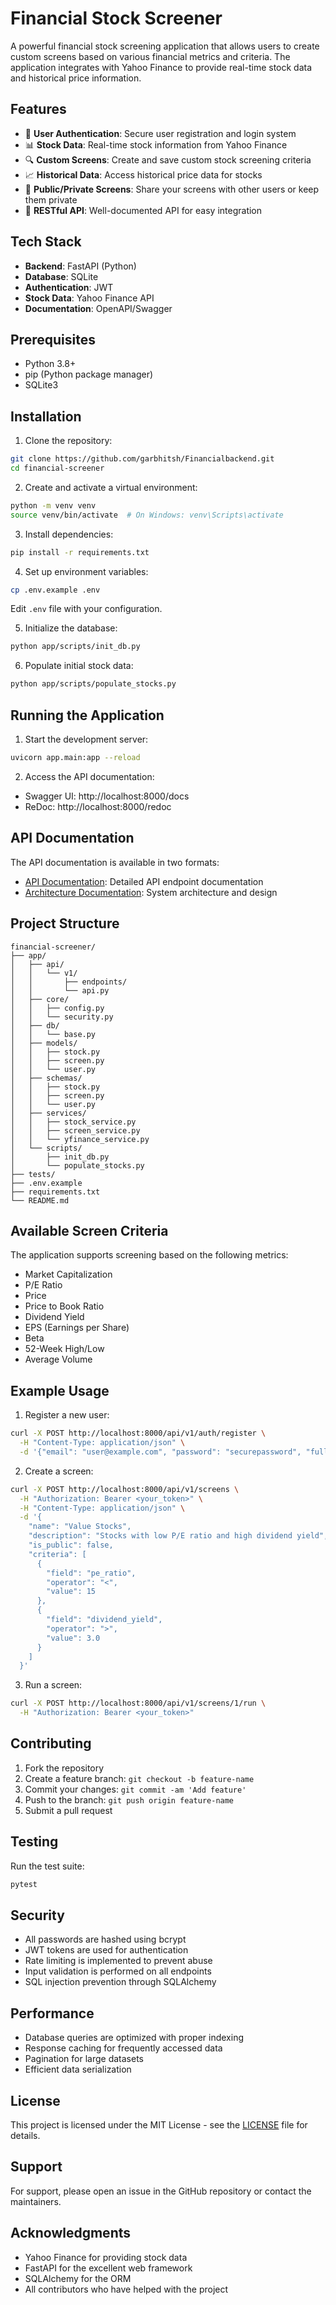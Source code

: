 # Financial Stock Screener

A powerful financial stock screening application that allows users to create custom screens based on various financial metrics and criteria. The application integrates with Yahoo Finance to provide real-time stock data and historical price information.

## Features

- 🔐 **User Authentication**: Secure user registration and login system
- 📊 **Stock Data**: Real-time stock information from Yahoo Finance
- 🔍 **Custom Screens**: Create and save custom stock screening criteria
- 📈 **Historical Data**: Access historical price data for stocks
- 👥 **Public/Private Screens**: Share your screens with other users or keep them private
- 📱 **RESTful API**: Well-documented API for easy integration

## Tech Stack

- **Backend**: FastAPI (Python)
- **Database**: SQLite
- **Authentication**: JWT
- **Stock Data**: Yahoo Finance API
- **Documentation**: OpenAPI/Swagger

## Prerequisites

- Python 3.8+
- pip (Python package manager)
- SQLite3

## Installation

1. Clone the repository:
```bash
git clone https://github.com/garbhitsh/Financialbackend.git
cd financial-screener
```

2. Create and activate a virtual environment:
```bash
python -m venv venv
source venv/bin/activate  # On Windows: venv\Scripts\activate
```

3. Install dependencies:
```bash
pip install -r requirements.txt
```

4. Set up environment variables:
```bash
cp .env.example .env
```
Edit `.env` file with your configuration.

5. Initialize the database:
```bash
python app/scripts/init_db.py
```

6. Populate initial stock data:
```bash
python app/scripts/populate_stocks.py
```

## Running the Application

1. Start the development server:
```bash
uvicorn app.main:app --reload
```

2. Access the API documentation:
- Swagger UI: http://localhost:8000/docs
- ReDoc: http://localhost:8000/redoc

## API Documentation

The API documentation is available in two formats:
- [API Documentation](API_DOCUMENTATION.md): Detailed API endpoint documentation
- [Architecture Documentation](ARCHITECTURE_DIAGRAM.md): System architecture and design

## Project Structure

```
financial-screener/
├── app/
│   ├── api/
│   │   └── v1/
│   │       ├── endpoints/
│   │       └── api.py
│   ├── core/
│   │   ├── config.py
│   │   └── security.py
│   ├── db/
│   │   └── base.py
│   ├── models/
│   │   ├── stock.py
│   │   ├── screen.py
│   │   └── user.py
│   ├── schemas/
│   │   ├── stock.py
│   │   ├── screen.py
│   │   └── user.py
│   ├── services/
│   │   ├── stock_service.py
│   │   ├── screen_service.py
│   │   └── yfinance_service.py
│   └── scripts/
│       ├── init_db.py
│       └── populate_stocks.py
├── tests/
├── .env.example
├── requirements.txt
└── README.md
```

## Available Screen Criteria

The application supports screening based on the following metrics:

- Market Capitalization
- P/E Ratio
- Price
- Price to Book Ratio
- Dividend Yield
- EPS (Earnings per Share)
- Beta
- 52-Week High/Low
- Average Volume

## Example Usage

1. Register a new user:
```bash
curl -X POST http://localhost:8000/api/v1/auth/register \
  -H "Content-Type: application/json" \
  -d '{"email": "user@example.com", "password": "securepassword", "full_name": "John Doe"}'
```

2. Create a screen:
```bash
curl -X POST http://localhost:8000/api/v1/screens \
  -H "Authorization: Bearer <your_token>" \
  -H "Content-Type: application/json" \
  -d '{
    "name": "Value Stocks",
    "description": "Stocks with low P/E ratio and high dividend yield",
    "is_public": false,
    "criteria": [
      {
        "field": "pe_ratio",
        "operator": "<",
        "value": 15
      },
      {
        "field": "dividend_yield",
        "operator": ">",
        "value": 3.0
      }
    ]
  }'
```

3. Run a screen:
```bash
curl -X POST http://localhost:8000/api/v1/screens/1/run \
  -H "Authorization: Bearer <your_token>"
```

## Contributing

1. Fork the repository
2. Create a feature branch: `git checkout -b feature-name`
3. Commit your changes: `git commit -am 'Add feature'`
4. Push to the branch: `git push origin feature-name`
5. Submit a pull request

## Testing

Run the test suite:
```bash
pytest
```

## Security

- All passwords are hashed using bcrypt
- JWT tokens are used for authentication
- Rate limiting is implemented to prevent abuse
- Input validation is performed on all endpoints
- SQL injection prevention through SQLAlchemy

## Performance

- Database queries are optimized with proper indexing
- Response caching for frequently accessed data
- Pagination for large datasets
- Efficient data serialization

## License

This project is licensed under the MIT License - see the [LICENSE](LICENSE) file for details.

## Support

For support, please open an issue in the GitHub repository or contact the maintainers.

## Acknowledgments

- Yahoo Finance for providing stock data
- FastAPI for the excellent web framework
- SQLAlchemy for the ORM
- All contributors who have helped with the project
